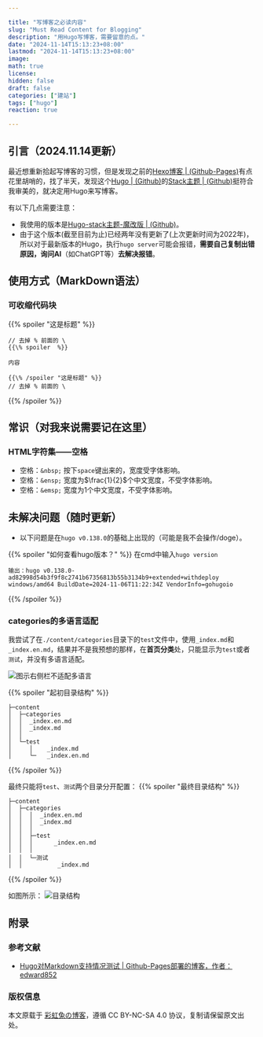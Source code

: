 ```yaml
---

title: "写博客之必读内容"
slug: "Must Read Content for Blogging"
description: "用Hugo写博客，需要留意的点。"
date: "2024-11-14T15:13:23+08:00"
lastmod: "2024-11-14T15:13:23+08:00"
image: 
math: true
license: 
hidden: false
draft: false 
categories: ["建站"]
tags: ["hugo"]
reaction: true

---
```

## 引言（2024.11.14更新）
最近想重新拾起写博客的习惯，但是发现之前的[Hexo博客 | (Github-Pages)](https://rento666.github.io)有点花里胡哨的，找了半天，发现这个[Hugo | (Github)](https://github.com/gohugoio/hugo)的[Stack主题 | (Github)](https://github.com/CaiJimmy/hugo-theme-stack)挺符合我审美的，就决定用Hugo来写博客。

有以下几点需要注意：
* 我使用的版本是[Hugo-stack主题-魔改版 | (Github)](https://github.com/Mantyke/Hugo-stack-theme-mod)。
* 由于这个版本(截至目前为止)已经两年没有更新了(上次更新时间为2022年)，所以对于最新版本的Hugo，执行`hugo server`可能会报错，**需要自己复制出错原因，询问AI**（如ChatGPT等）**去解决报错**。

## 使用方式（MarkDown语法）
### 可收缩代码块

{{% spoiler "这是标题" %}}
```
// 去掉 % 前面的 \
{{\% spoiler  %}}

内容

{{\% /spoiler "这是标题" %}}
// 去掉 % 前面的 \
```
{{% /spoiler %}}

## 常识（对我来说需要记在这里）

### HTML字符集——空格

* 空格：`&nbsp;` 按下`space`键出来的，宽度受字体影响。
* 空格：`&ensp;` 宽度为$\frac{1}{2}$个中文宽度，不受字体影响。
* 空格：`&emsp;` 宽度为1个中文宽度，不受字体影响。

## 未解决问题（随时更新）

* 以下问题是在`hugo v0.138.0`的基础上出现的（可能是我不会操作/doge）。

{{% spoiler "如何查看hugo版本？" %}}
在cmd中输入`hugo version`

```
输出：hugo v0.138.0-ad82998d54b3f9f8c2741b67356813b55b3134b9+extended+withdeploy windows/amd64 BuildDate=2024-11-06T11:22:34Z VendorInfo=gohugoio
```
{{% /spoiler %}}

### categories的多语言适配

我尝试了在`./content/categories`目录下的`test`文件中，使用`_index.md`和`_index.en.md`，结果并不是我预想的那样，在**首页分类**处，只能显示为`test`或者`测试`，并没有多语言适配。

![图示右侧栏不适配多语言](https://s2.loli.net/2024/11/14/wJNV8LWTyKCSsom.png)

{{% spoiler "起初目录结构" %}}
```
├─content
│  ├─categories
│  │  _index.en.md
│  │  _index.md
│  │  
│  └─test
│     │    _index.md
│     └─   _index.en.md
```
{{% /spoiler %}}

最终只能将`test`、`测试`两个目录分开配置：
{{% spoiler "最终目录结构" %}}
```
├─content
│  ├─categories
│  │  │  _index.en.md
│  │  │  _index.md
│  │  │
│  │  ├─test
│  │  │      _index.en.md
│  │  │
│  │  └─测试
│  │          _index.md
```
{{% /spoiler %}}

如图所示：
![目录结构](https://s2.loli.net/2024/11/14/ps4S2Jmn9IbtArC.png)

## 附录

### 参考文献

* [Hugo对Markdown支持情况测试 | Github-Pages部署的博客，作者：edward852](https://edward852.github.io/post/markdown支持情况测试/)

### 版权信息

本文原载于 [彩虹兔の博客](https://caihongtu.asia)，遵循 CC BY-NC-SA 4.0 协议，复制请保留原文出处。